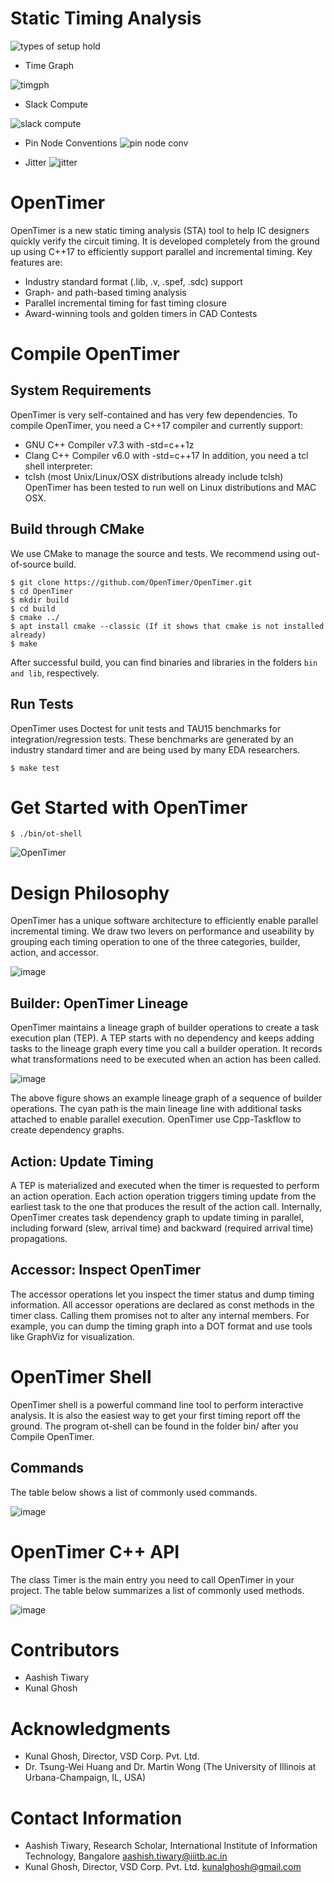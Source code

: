 # Static Timing Analysis
![types of setup hold](https://user-images.githubusercontent.com/110485513/191718450-d1d1df78-db40-4ccc-a8ab-883f295a8bfc.png)
* Time Graph

![timgph](https://user-images.githubusercontent.com/110485513/191718720-b33d3cc2-1b64-424f-9584-ae4777b4fbab.png)

* Slack Compute

![slack compute](https://user-images.githubusercontent.com/110485513/191718781-9fe682df-f4f4-4f0f-be82-1e1239322568.png)

* Pin Node Conventions
![pin node conv](https://user-images.githubusercontent.com/110485513/191719326-4516a0b8-21a4-4d47-85b8-818aaa31c830.png)


* Jitter
![jitter](https://user-images.githubusercontent.com/110485513/191719090-e37a9efe-005e-4db2-83f0-ab550cb05da0.png)



# OpenTimer
OpenTimer is a new static timing analysis (STA) tool to help IC designers quickly verify the circuit timing. It is developed completely from the ground up using C++17 to efficiently support parallel and incremental timing.
Key features are:
* Industry standard format (.lib, .v, .spef, .sdc) support
* Graph- and path-based timing analysis
* Parallel incremental timing for fast timing closure
* Award-winning tools and golden timers in CAD Contests
# Compile OpenTimer
## System Requirements
OpenTimer is very self-contained and has very few dependencies. 
To compile OpenTimer, you need a C++17 compiler and currently support:

* GNU C++ Compiler v7.3 with -std=c++1z
* Clang C++ Compiler v6.0 with -std=c++17
In addition, you need a tcl shell interpreter:
* tclsh (most Unix/Linux/OSX distributions already include tclsh)
OpenTimer has been tested to run well on Linux distributions and MAC OSX.
## Build through CMake
We use CMake to manage the source and tests. We recommend using out-of-source build.
```
$ git clone https://github.com/OpenTimer/OpenTimer.git
$ cd OpenTimer
$ mkdir build
$ cd build
$ cmake ../
$ apt install cmake --classic (If it shows that cmake is not installed already)
$ make 
```
After successful build, you can find binaries and libraries in the folders ```bin and lib```, respectively.
## Run Tests
OpenTimer uses Doctest for unit tests and TAU15 benchmarks for integration/regression tests. These benchmarks are generated by an industry standard timer and are being used by many EDA researchers.
```
$ make test
```
# Get Started with OpenTimer
```
$ ./bin/ot-shell
```

![OpenTimer](https://user-images.githubusercontent.com/110485513/190913917-dcbde034-274a-463f-98d4-f24976c89d79.png)

# Design Philosophy
OpenTimer has a unique software architecture to efficiently enable parallel incremental timing. We draw two levers on performance and useability by grouping each timing operation to one of the three categories, builder, action, and accessor.

![image](https://user-images.githubusercontent.com/110485513/190917688-52aa4f48-db6a-4f5c-b738-c5b0ef1f51d7.png)

## Builder: OpenTimer Lineage
OpenTimer maintains a lineage graph of builder operations to create a task execution plan (TEP). A TEP starts with no dependency and keeps adding tasks to the lineage graph every time you call a builder operation. It records what transformations need to be executed when an action has been called.

![image](https://user-images.githubusercontent.com/110485513/190917926-aed85927-907b-4768-b430-4a29dbb3399b.png)

The above figure shows an example lineage graph of a sequence of builder operations. The cyan path is the main lineage line with additional tasks attached to enable parallel execution. OpenTimer use Cpp-Taskflow to create dependency graphs.

## Action: Update Timing
A TEP is materialized and executed when the timer is requested to perform an action operation. Each action operation triggers timing update from the earliest task to the one that produces the result of the action call. Internally, OpenTimer creates task dependency graph to update timing in parallel, including forward (slew, arrival time) and backward (required arrival time) propagations.

## Accessor: Inspect OpenTimer
The accessor operations let you inspect the timer status and dump timing information. All accessor operations are declared as const methods in the timer class. Calling them promises not to alter any internal members. For example, you can dump the timing graph into a DOT format and use tools like GraphViz for visualization.

# OpenTimer Shell
OpenTimer shell is a powerful command line tool to perform interactive analysis. It is also the easiest way to get your first timing report off the ground. The program ot-shell can be found in the folder bin/ after you Compile OpenTimer.
## Commands
The table below shows a list of commonly used commands.

![image](https://user-images.githubusercontent.com/110485513/190918528-7decda77-0a71-4056-a8f2-fb648deb6832.png)

# OpenTimer C++ API
The class Timer is the main entry you need to call OpenTimer in your project. The table below summarizes a list of commonly used methods.

![image](https://user-images.githubusercontent.com/110485513/190918656-41e9a46a-f624-4042-bfd9-51927cfa92a3.png)

# Contributors
* Aashish Tiwary
* Kunal Ghosh
# Acknowledgments
* Kunal Ghosh, Director, VSD Corp. Pvt. Ltd.
* Dr. Tsung-Wei Huang and Dr. Martin Wong (The University of Illinois at Urbana-Champaign, IL, USA)


# Contact Information
* Aashish Tiwary, Research Scholar, International Institute of Information Technology, Bangalore aashish.tiwary@iiitb.ac.in 
* Kunal Ghosh, Director, VSD Corp. Pvt. Ltd. kunalghosh@gmail.com


